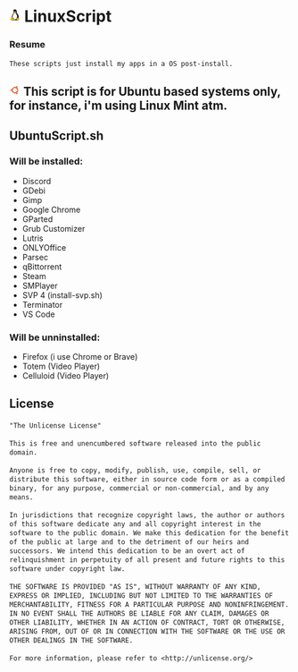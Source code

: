 <h1>
  <img width=4% src=./images/LinuxTux.png>
  LinuxScript
</h1>

### Resume
    These scripts just install my apps in a OS post-install.

<!-- 
## <img width=4% src=https://upload.wikimedia.org/wikipedia/commons/thumb/a/a5/Archlinux-icon-crystal-64.svg/768px-Archlinux-icon-crystal-64.svg.png> For Arch based users, see [HERE](https://github.com/LeDragoX/LinuxScript/tree/master/arch-based) [WIP] 
-->

## <img width=4% src=./images/UbuntuIcon.png> This script is for Ubuntu based systems only, for instance, i'm using Linux Mint atm.

## UbuntuScript.sh
### Will be installed:
- Discord
- GDebi
- Gimp
- Google Chrome
- GParted
- Grub Customizer
- Lutris
- ONLYOffice
- Parsec
- qBittorrent
- Steam
- SMPlayer
- SVP 4 (install-svp.sh)
- Terminator
- VS Code

### Will be unninstalled:
- Firefox (i use Chrome or Brave)
- Totem (Video Player)
- Celluloid (Video Player)

## License

    "The Unlicense License"

    This is free and unencumbered software released into the public domain.

    Anyone is free to copy, modify, publish, use, compile, sell, or
    distribute this software, either in source code form or as a compiled
    binary, for any purpose, commercial or non-commercial, and by any
    means.

    In jurisdictions that recognize copyright laws, the author or authors
    of this software dedicate any and all copyright interest in the
    software to the public domain. We make this dedication for the benefit
    of the public at large and to the detriment of our heirs and
    successors. We intend this dedication to be an overt act of
    relinquishment in perpetuity of all present and future rights to this
    software under copyright law.

    THE SOFTWARE IS PROVIDED "AS IS", WITHOUT WARRANTY OF ANY KIND,
    EXPRESS OR IMPLIED, INCLUDING BUT NOT LIMITED TO THE WARRANTIES OF
    MERCHANTABILITY, FITNESS FOR A PARTICULAR PURPOSE AND NONINFRINGEMENT.
    IN NO EVENT SHALL THE AUTHORS BE LIABLE FOR ANY CLAIM, DAMAGES OR
    OTHER LIABILITY, WHETHER IN AN ACTION OF CONTRACT, TORT OR OTHERWISE,
    ARISING FROM, OUT OF OR IN CONNECTION WITH THE SOFTWARE OR THE USE OR
    OTHER DEALINGS IN THE SOFTWARE.

    For more information, please refer to <http://unlicense.org/>
